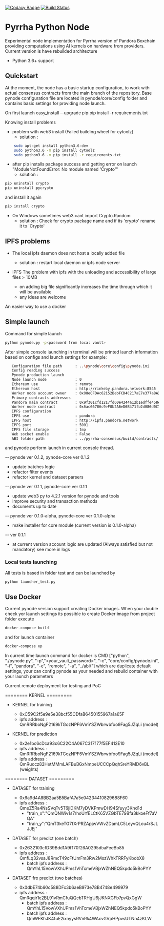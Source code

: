 [![Codacy Badge](https://api.codacy.com/project/badge/Grade/a1b8a914ff5f48de9f15f944391b51a1)](https://www.codacy.com/app/dr-orlovsky/pyrrha-pynode?utm_source=github.com&amp;utm_medium=referral&amp;utm_content=pandoraboxchain/pyrrha-pynode&amp;utm_campaign=Badge_Grade)
[![Build Status](https://travis-ci.org/pandoraboxchain/pyrrha-pynode.svg?branch=master)](https://travis-ci.org/pandoraboxchain/pyrrha-pynode)
# Pyrrha Python Node

Experimental node implementation for Pyrrha version of Pandora Boxchain providing computations using AI kernels on hardware
from providers. Current version is have rebuilded architecture

* Python 3.6+ support

## Quickstart

At the moment, the node has a basic startup configuration, to work with actual consensus contracts
from the main branch of the repository.
Base pynode configuration file are located in pynode/core/config folder and contains basic settings for
providing node launch.

On first launch
    easy_install --upgrade pip
    pip install -r requirements.txt

Knowing install problems
* problem with web3 install (Failed building wheel for cytoolz)
    - solution :
```sh    
    sudo apt-get install python3.6-dev
    sudo python3.6 -m pip install cytoolz
    sudo python3.6 -m pip install -r requirements.txt
```
* after pip installs package success and getting error on launch
"ModuleNotFoundError: No module named 'Crypto'"
    - solution :
```sh
pip uninstall crypto
pip uninstall pycrypto
```
and install it again
```sh
pip install crypto
```

* On Windows sometimes web3 cant import Crypto.Random
    - solution :
    Check for crypto package name and if its 'crypto' rename it to 'Crypto'

## IPFS problems

* The local ipfs daemon does not host a locally added file
   - solution :
   restart local daemon or ipfs node server

* IPFS The problem with ipfs with the unloading and accessibility of large files > 10MB
   - on adding big file significantly increases the time through which it will be available
   - any ideas are welcome

An easier way to use a docker

## Simple launch
Command for simple launch   
```sh
python pynode.py -p<password from local vault>
```   
After simple console launching in terminal will be printed launch information based on configs and launch settings
for example:
```sh
   Configuration file path      : ..\pynode\core\config\pynode.ini
   Config reading success
   Pynode production launch
   Node launch mode             : 0
   Ethereum use                 : remote
   Ethereum host                : http://rinkeby.pandora.network:8545
   Worker node account owner    : 0x08eCFDAc62152BebFCD4C217aE7e377a8A2cAdc6
   Primary contracts addresses
   Pandora main contract        : 0x9f301cfd1217fd60e4244a12b1edffe458e8b9bd
   Worker node contract         : 0x6ac66706c9eF0b2A6eD6B471fb2d086d0C7BC055
   IPFS configuration
   IPFS use                     : pandora
   IPFS host                    : http://ipfs.pandora.network
   IPFS port                    : 5001
   IPFS file storage            : tmp
   Web socket enable            : False
   ABI folder path              : ../pyrrha-consensus/build/contracts/
``` 
and pynode perform launch in current console thread.

-- pynode ver 0.1.2, pynode-core ver 0.1.2
- update batches logic
- refactor filter events
- refactor kernel and dataset parsers

-- pynode ver 0.1.1, pynode-core ver 0.1.1
- update web3 py to 4.2.1 version for pynode and tools
- improve security and transaction methods
- documents up to date

-- pynode ver 0.1.0-alpha, pynode-core ver 0.1.0-alpha
- make installer for core module (current version is 0.1.0-alpha)

-- ver 0.1.1
- at current version account logic are updated (Always satisfied but not mandatory) see more in logs

### Local tests launching
All tests is based in folder test and can be launched by 
```sh
python launcher_test.py
```

## Use Docker
Current pynode version support creating Docker images.
When your double check yor launch settings its possible to create Docker image
from project folder execute
```sh
docker-compose build 
``` 
and for launch container 
```sh
docker-compose up
```   
In current time launch command for docker is 
   CMD ["python",  "./pynode.py", "-p","<your_vault_password>", "-c", "core/config/pynode.ini", "-i", "pandora", "-e", "remote", "-a", "../abi/"]
which are duplicate default settings, your can config pynode as your needed and rebuild container with 
your launch parameters
   
   
   
Current remote deployment for testing and PoC

======== KERNEL  =========
  - KERNEL for training 
    - 0xC59C2f5e9e5e38bcf55CDfaB6450155967a1a65F
    - ipfs address : QmRRRboNgF2169kTGozNPF6VmYSZWbrwbfoo9Fag5JZqLi (model)
 
  - KERNEL for prediction
    - 0x2e1bc6cDca93c6C22C4A067C317177f5EF412E10
    - ipfs address : QmRRRboNgF2169kTGozNPF6VmYSZWbrwbfoo9Fag5JZqLi (model)
    - ipfs address : QmRuocz82HetMMmLAFBuBGxNmpeUCCCpQqhSreYRMD6vBL (weights)
   
======== DATASET =========
  - DATASET for training
    - 0x6a9d4A8BB2aa5B5BafA7a5e04234410829688F60
    - ipfs address : QmeZ5Ra4NsSVqTv5T6jiDKM7yDVKPmwDH94Sfuyy3Knd1d 
      - "train_x":"QmQNWiv1s7rhoUrfELCtK65VZGbTE79Bfa3kkoeFf7aVQA"
      - "train_y":"QmT3keTG7fXrPRZApjwVWvZDamLC5LeyvQLou4rSJLJJEj"

  - DATASET for predict (one batch)
    - 0x2632103cfD39Bdd1A9f170f26A0295dbaFeeBb85
    - ipfs address : QmfLq32vssJ8RmcT49cFtUmFm3Rw2MozWhkTRRFyKbobX8
        - batch ipfs address : QmYhL15VowVXhUPms1VhTcmeVBjxWZhNEQ5kpdo5kBoPYY
  
  - DATASET fro predict (two batches)
    - 0x0dbE74b60c588DFc3b6aeB973e78B4748e499979
    - ipfs address : QmRqqir1e2BL91vRmCfuQQcbTRHgU6jJKNXGFb7pvQxGgW
        - batch ipfs address : QmYhL15VowVXhUPms1VhTcmeVBjxWZhNEQ5kpdo5kBoPYY
        - batch ipfs address : QmWFKhJK4fuE2ixnyysRVnRk4WAcvGVpHPpvsUTNn4zKLW
  